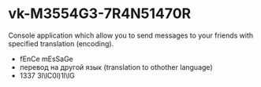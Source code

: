 # vk-M3554G3-7R4N51470R

Console application which allow you to send messages to your friends with specified translation (encoding).
- fEnCe mEsSaGe
- перевод на другой язык (translation to othother language)
- 1337 3l\lC0l)1l\lG
